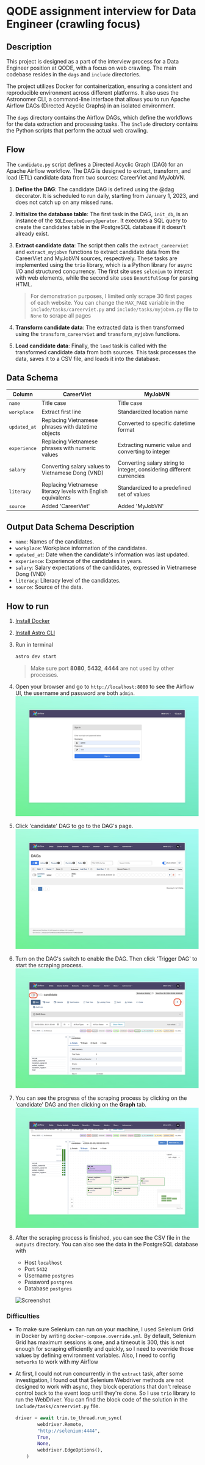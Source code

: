 # QODE assignment interview for Data Engineer (crawling focus)

## Description

This project is designed as a part of the interview process for a Data Engineer position at QODE, with a focus on web crawling. The main codebase resides in the `dags` and `include` directories.

The project utilizes Docker for containerization, ensuring a consistent and reproducible environment across different platforms. It also uses the Astronomer CLI, a command-line interface that allows you to run Apache Airflow DAGs (Directed Acyclic Graphs) in an isolated environment.

The `dags` directory contains the Airflow DAGs, which define the workflows for the data extraction and processing tasks. The `include` directory contains the Python scripts that perform the actual web crawling.

## Flow

The `candidate.py` script defines a Directed Acyclic Graph (DAG) for an Apache Airflow workflow. The DAG is designed to extract, transform, and load (ETL) candidate data from two sources: CareerViet and MyJobVN.

1. **Define the DAG**: The candidate DAG is defined using the @dag decorator. It is scheduled to run daily, starting from January 1, 2023, and does not catch up on any missed runs.

2. **Initialize the database table**: The first task in the DAG, `init_db`, is an instance of the `SQLExecuteQueryOperator`. It executes a SQL query to create the candidates table in the PostgreSQL database if it doesn't already exist.

3. **Extract candidate data**: The script then calls the `extract_careerviet` and `extract_myjobvn` functions to extract candidate data from the CareerViet and MyJobVN sources, respectively. These tasks are implemented using the `trio` library, which is a Python library for async I/O and structured concurrency. The first site uses `selenium` to interact with web elements, while the second site uses `BeautifulSoup` for parsing HTML.

    > For demonstration purposes, I limited only scrape 30 first pages of each website. You can change the `MAX_PAGE` variable in the `include/tasks/careerviet.py` and `include/tasks/myjobvn.py` file to `None` to scrape all pages

4. **Transform candidate data**: The extracted data is then transformed using the `transform_careerviet` and `transform_myjobvn` functions.

5. **Load candidate data**: Finally, the `load` task is called with the transformed candidate data from both sources. This task processes the data, saves it to a CSV file, and loads it into the database.

## Data Schema

| Column       | CareerViet                                                    | MyJobVN                                                               |
| ------------ | ------------------------------------------------------------- | --------------------------------------------------------------------- |
| `name`       | Title case                                                    | Title case                                                            |
| `workplace`  | Extract first line                                            | Standardized location name                                            |
| `updated_at` | Replacing Vietnamese phrases with datetime objects            | Converted to specific datetime format                                 |
| `experience` | Replacing Vietnamese phrases with numeric values              | Extracting numeric value and converting to integer                    |
| `salary`     | Converting salary values to Vietnamese Dong (VND)             | Converting salary string to integer, considering different currencies |
| `literacy`   | Replacing Vietnamese literacy levels with English equivalents | Standardized to a predefined set of values                            |
| `source`     | Added 'CareerViet'                                            | Added 'MyJobVN'                                                       |

## Output Data Schema Description

- `name`: Names of the candidates.
- `workplace`: Workplace information of the candidates.
- `updated_at`: Date when the candidate's information was last updated.
- `experience`: Experience of the candidates in years.
- `salary`: Salary expectations of the candidates, expressed in Vietnamese Dong (VND)
- `literacy`: Literacy level of the candidates.
- `source`: Source of the data.

## How to run

1. [Install Docker](https://docs.docker.com/engine/install/)

2. [Install Astro CLI](https://docs.astronomer.io/astro/cli/install-cli)

3. Run in terminal

    ```bash
    astro dev start
    ```

    > Make sure port **8080**, **5432**, **4444** are not used by other processes.

4. Open your browser and go to `http://localhost:8080` to see the Airflow UI, the username and password are both `admin`.
   ![Screenshot](images/Sign%20In%20-%20Airflow.jpeg)

5. Click 'candidate' DAG to go to the DAG's page.
   ![Screenshot](images/DAGs%20-%20Airflow.jpeg)

6. Turn on the DAG's switch to enable the DAG. Then click 'Trigger DAG' to start the scraping process.
   ![Screenshot](images/candidate%20-%20Grid%20-%20Airflow.jpeg)

7. You can see the progress of the scraping process by clicking on the 'candidate' DAG and then clicking on the **Graph** tab.
   ![Screenshot](<images/candidate - Grid - Airflow · 2.14pm · 03-09.jpeg>)

8. After the scraping process is finished, you can see the CSV file in the `outputs` directory. You can also see the data in the PostgreSQL database with
   - Host `localhost`
   - Port `5432`
   - Username `postgres`
   - Password `postgres`
   - Database `postgres`

   ![Screenshot](<images/Screenshot 2024-03-09 at 3.24.30 PM.jpeg>)

### Difficulties

- To make sure Selenium can run on your machine, I used Selenium Grid in Docker by writing `docker-compose.override.yml`. By default, Selenium Grid has maximum sessions is one, and a timeout is 300, this is not enough for scraping efficiently and quickly, so I need to override those values by defining environment variables. Also, I need to config `networks` to work with my Airflow

- At first, I could not run concurrently in the `extract` task, after some investigation, I found out that Selenium Webdriver methods are not designed to work with async, they block operations that don't release control back to the event loop until they're done. So I use `trio` library to run the WebDriver. You can find the block code of the solution in the `include/tasks/careerviet.py` file.

    ```python
    driver = await trio.to_thread.run_sync(
            webdriver.Remote,
            "http://selenium:4444",
            True,
            None,
            webdriver.EdgeOptions(),
        )
    ```
